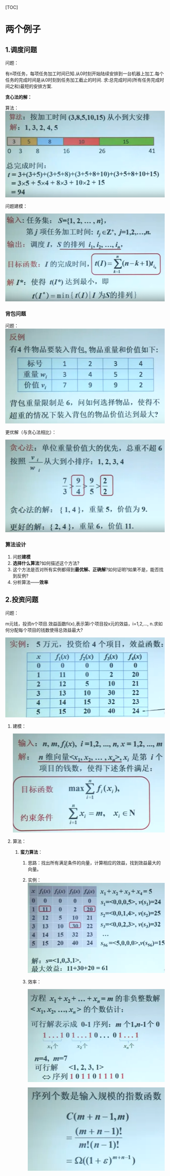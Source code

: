 [TOC]

# 两个例子



## 1.调度问题

问题：

有n项任务，每项任务加工时间已知.从0时刻开始陆续安排到一台机器上加工.每个任务的完成时间是从0时刻到任务加工截止的时间.
求:总完成时间(所有任务完成时间之和)最短的安排方案.

**贪心法的解：**

算法：![image-20210726132650976](1_算法基础.assets/image-20210726132650976.png)

问题建模：

![image-20210726132947701](1_算法基础.assets/image-20210726132947701.png)

### 背包问题

问题：![image-20210726133504463](1_算法基础.assets/image-20210726133504463.png)

更优解（与贪心法相比）：

![image-20210726133542278](1_算法基础.assets/image-20210726133542278.png)

### 算法设计

1. 问题**建模**
2. **选择什么算法**?如何描述这个方法?
3. 这个方法是否对所有实例都得到**最优解、正确解**?如何证明?如果不是，能否找到反例?
4. 分析算法——**效率**

## 2.投资问题

问题：

m元钱，投资n个项目.效益函数fi(x),表示第i个项目投x元的效益，i=1,2,..., n.求如何分配每个项目的钱数使得总效益最大?

![image-20210726134759962](1_算法基础.assets/image-20210726134759962.png)

1. 建模：

   ![image-20210726135231361](1_算法基础.assets/image-20210726135231361.png)

2. 算法：

   1. **蛮力算法**：

      1. 思路：找出所有满足条件的向量，计算相应的效益，找到效益最大的向量。

      2. 实例：![image-20210726135525965](1_算法基础.assets/image-20210726135525965.png)

      3. 效率：

         ![image-20210726140802784](1_算法基础.assets/image-20210726140802784.png)

         ![image-20210726141010637](1_算法基础.assets/image-20210726141010637.png)

